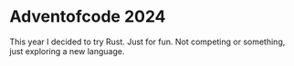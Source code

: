 # Adventofcode 2024

This year I decided to try Rust. Just for fun. Not competing or something, just exploring a new language.
